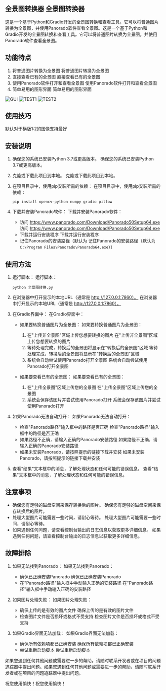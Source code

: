 ## 全景图转换器 全景图转换器

这是一个基于Python和Gradio开发的全景图转换和查看工具。它可以将普通图片转换为全景图，并使用Panorado软件查看全景图。这是一个基于Python和Gradio开发的全景图转换和查看工具。它可以将普通图片转换为全景图，并使用Panorado软件查看全景图。

## 功能特点

1. 将普通图片转换为全景图 将普通图片转换为全景图
2. 直接查看已有的全景图 直接查看已有的全景图
3. 使用Panorado软件打开和查看全景图 使用Panorado软件打开和查看全景图
4. 简单易用的图形界面 简单易用的图形界面

![GUI](https://github.com/user-attachments/assets/87ac9109-1064-4cbc-8af1-5431d7ae0e9b)
![TEST1](https://github.com/user-attachments/assets/b1826c50-7e9d-4871-817a-cff3d0edc601)
![TEST2](https://github.com/user-attachments/assets/8b510822-08aa-44bd-b241-26fe542a1b8d)

## 使用技巧

默认对于横版1:2的图像支持最好

## 安装说明

1. 确保您的系统已安装Python 3.7或更高版本。 确保您的系统已安装Python 3.7或更高版本。

2. 克隆或下载此项目到本地。 克隆或下载此项目到本地。

3. 在项目目录中，使用pip安装所需的依赖： 在项目目录中，使用pip安装所需的依赖：

   ```
   pip install opencv-python numpy gradio pillow
   ```

4. 下载并安装Panorado软件： 下载并安装Panorado软件：
   - 访问 https://www.panorado.com/Download/Panorado50Setup64.exe 访问 https://www.panorado.com/Download/Panorado50Setup64.exe
   - 下载并运行安装程序 下载并运行安装程序
   - 记住Panorado的安装路径（默认为  记住Panorado的安装路径（默认为 `C:\Program Files\Panorado\Panorado64.exe`））

## 使用方法

1. 运行脚本： 运行脚本：
   ```
   python 全景图转换.py
   ```

2. 在浏览器中打开显示的本地URL（通常是 http://127.0.0.1:7860）。 在浏览器中打开显示的本地URL（通常是 http://127.0.0.1:7860）。

3. 在Gradio界面中： 在Gradio界面中：
   - 如果要转换普通图片为全景图： 如果要转换普通图片为全景图：
     1. 在"上传非全景图"区域上传您想要转换的图片 在"上传非全景图"区域上传您想要转换的图片
     2. 等待处理完成，转换后的全景图将显示在"转换后的全景图"区域 等待处理完成，转换后的全景图将显示在"转换后的全景图"区域
     3. 系统会自动尝试使用Panorado打开全景图 系统会自动尝试使用Panorado打开全景图

   - 如果要查看已有的全景图： 如果要查看已有的全景图：
     1. 在"上传全景图"区域上传您的全景图 在"上传全景图"区域上传您的全景图
     2. 系统会保存该图片并尝试使用Panorado打开 系统会保存该图片并尝试使用Panorado打开

4. 如果Panorado无法自动打开： 如果Panorado无法自动打开：
   - 检查"Panorado路径"输入框中的路径是否正确 检查"Panorado路径"输入框中的路径是否正确
   - 如果路径不正确，请输入正确的Panorado安装路径 如果路径不正确，请输入正确的Panorado安装路径
   - 如果未安装Panorado，请按照提示的链接下载并安装 如果未安装Panorado，请按照提示的链接下载并安装

5. 查看"结果"文本框中的消息，了解处理状态和任何可能的错误信息。 查看"结果"文本框中的消息，了解处理状态和任何可能的错误信息。

## 注意事项

- 确保您有足够的磁盘空间来保存转换后的图片。 确保您有足够的磁盘空间来保存转换后的图片。
- 处理大型图片可能需要一些时间，请耐心等待。 处理大型图片可能需要一些时间，请耐心等待。
- 如果遇到任何问题，请查看控制台输出的日志信息以获取更多详细信息。 如果遇到任何问题，请查看控制台输出的日志信息以获取更多详细信息。

## 故障排除

1. 如果无法找到Panorado： 如果无法找到Panorado：
   - 确保已正确安装Panorado 确保已正确安装Panorado
   - 在"Panorado路径"输入框中手动输入正确的安装路径 在"Panorado路径"输入框中手动输入正确的安装路径

2. 如果图片处理失败： 如果图片处理失败：
   - 确保上传的是有效的图片文件 确保上传的是有效的图片文件
   - 检查图片文件是否损坏或格式不受支持 检查图片文件是否损坏或格式不受支持

3. 如果Gradio界面无法加载： 如果Gradio界面无法加载：
   - 确保所有依赖项都已正确安装 确保所有依赖项都已正确安装
   - 尝试重新启动脚本 尝试重新启动脚本

如果您遇到任何其他问题或需要进一步的帮助，请随时联系开发者或在项目的问题追踪器中提出问题。如果您遇到任何其他问题或需要进一步的帮助，请随时联系开发者或在项目的问题追踪器中提出问题。

祝您使用愉快！祝您使用愉快！
